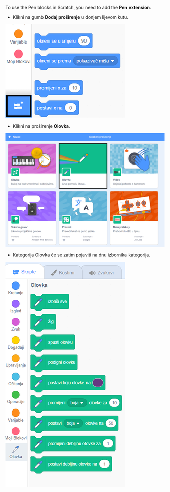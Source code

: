 To use the Pen blocks in Scratch, you need to add the **Pen extension**.

+ Klikni na gumb **Dodaj proširenje** u donjem lijevom kutu.

![istaknuti gumb za dodavanje proširenja](images/add-extension-annotated.png)

+ Klikni na proširenje **Olovka**.

![istaknuto proširenje olovke](images/click-pen-annotated.png)

+ Kategorija Olovka će se zatim pojaviti na dnu izbornika kategorija.

![blokovi za produljenje olovke](images/pen-extension-blocks.png)